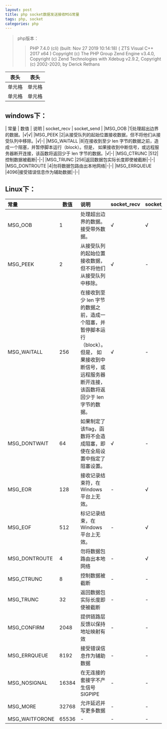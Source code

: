 ```yaml
---
layout: post
title: php socket数据发送接收MSG常量
tags: php, socket
categories: php
---
```

>php版本：
>>PHP 7.4.0 (cli) (built: Nov 27 2019 10:14:18) ( ZTS Visual C++ 2017 x64 )
Copyright (c) The PHP Group
Zend Engine v3.4.0, Copyright (c) Zend Technologies
    with Xdebug v2.9.2, Copyright (c) 2002-2020, by Derick Rethans

|  表头   | 表头  |
|  ----  | ----  |
| 单元格  | 单元格 |
| 单元格  | 单元格 |

## windows下：
| 常量 | 数值 | 说明 | socket_recv | socket_send |
|MSG_OOB        |1|处理超出边界的数据。|√|√|
|MSG_PEEK       |2|从接受队列的起始位置接收数据，但不将他们从接受队列中移除。|√|-|
|MSG_WAITALL    |8|在接收到至少 len 字节的数据之前，造成一个阻塞，并暂停脚本运行（block）。但是， 如果接收到中断信号，或远程服务器断开连接，该函数将返回少于 len 字节的数据。|√|-|
|MSG_CTRUNC     |512|控制数据被截断|-|-|
|MSG_TRUNC      |256|返回数据包实际长度即使被截断|-|-|
|MSG_DONTROUTE  |4|勿将数据包路由出本地网络|-|-|
|MSG_ERRQUEUE   |4096|接受错误信息作为辅助数据|-|-|

## Linux下：
| 常量 | 数值 | 说明 | socket_recv | socket_send |
| :------- | ------- | :------- | ------- | ------- |
|MSG_OOB        |1|处理超出边界的数据。接受带外数据。|√|√|
|MSG_PEEK       |2|从接受队列的起始位置接收数据，但不将他们从接受队列中移除。|√|-|
|MSG_WAITALL    |256|在接收到至少 len 字节的数据之前，造成一个阻塞，并暂停脚本运行（block）。但是， 如果接收到中断信号，或远程服务器断开连接，该函数将返回少于 len 字节的数据。|√|-|
|MSG_DONTWAIT   |64|如果制定了该flag，函数将不会造成阻塞，即使在全局设置中指定了阻塞设置。|√|-|
|MSG_EOR        |128|接收记录结束符，在 Windows 平台上无效。|-|√|
|MSG_EOF        |512|标记记录结束，在 Windows 平台上无效。|-|√|
|MSG_DONTROUTE  |4|勿将数据包路由出本地网络|-|√|
|MSG_CTRUNC     |8|控制数据被截断|-|-|
|MSG_TRUNC      |32|返回数据包实际长度即使被截断|-|-|
|MSG_CONFIRM    |2048|提供链路层反馈以保持地址映射有效|-|-|
|MSG_ERRQUEUE   |8192|接受错误信息作为辅助数据|-|-|
|MSG_NOSIGNAL   |16384|在无连接的套接字不产生信号SIGPIPE|-|-|
|MSG_MORE       |32768|允许延迟并写更多数据|-|-|
|MSG_WAITFORONE |65536|-|-|-|
